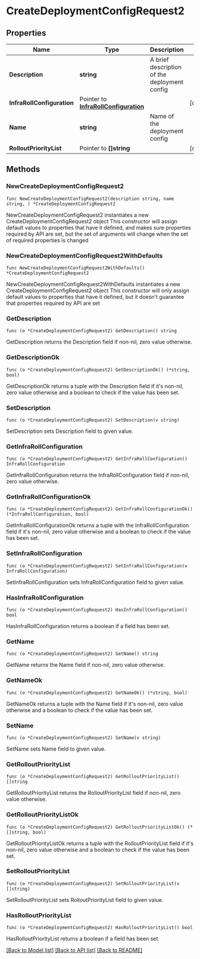# CreateDeploymentConfigRequest2

## Properties

Name | Type | Description | Notes
------------ | ------------- | ------------- | -------------
**Description** | **string** | A brief description of the deployment config | 
**InfraRollConfiguration** | Pointer to [**InfraRollConfiguration**](InfraRollConfiguration.md) |  | [optional] 
**Name** | **string** | Name of the deployment config | 
**RolloutPriorityList** | Pointer to **[]string** |  | [optional] 

## Methods

### NewCreateDeploymentConfigRequest2

`func NewCreateDeploymentConfigRequest2(description string, name string, ) *CreateDeploymentConfigRequest2`

NewCreateDeploymentConfigRequest2 instantiates a new CreateDeploymentConfigRequest2 object
This constructor will assign default values to properties that have it defined,
and makes sure properties required by API are set, but the set of arguments
will change when the set of required properties is changed

### NewCreateDeploymentConfigRequest2WithDefaults

`func NewCreateDeploymentConfigRequest2WithDefaults() *CreateDeploymentConfigRequest2`

NewCreateDeploymentConfigRequest2WithDefaults instantiates a new CreateDeploymentConfigRequest2 object
This constructor will only assign default values to properties that have it defined,
but it doesn't guarantee that properties required by API are set

### GetDescription

`func (o *CreateDeploymentConfigRequest2) GetDescription() string`

GetDescription returns the Description field if non-nil, zero value otherwise.

### GetDescriptionOk

`func (o *CreateDeploymentConfigRequest2) GetDescriptionOk() (*string, bool)`

GetDescriptionOk returns a tuple with the Description field if it's non-nil, zero value otherwise
and a boolean to check if the value has been set.

### SetDescription

`func (o *CreateDeploymentConfigRequest2) SetDescription(v string)`

SetDescription sets Description field to given value.


### GetInfraRollConfiguration

`func (o *CreateDeploymentConfigRequest2) GetInfraRollConfiguration() InfraRollConfiguration`

GetInfraRollConfiguration returns the InfraRollConfiguration field if non-nil, zero value otherwise.

### GetInfraRollConfigurationOk

`func (o *CreateDeploymentConfigRequest2) GetInfraRollConfigurationOk() (*InfraRollConfiguration, bool)`

GetInfraRollConfigurationOk returns a tuple with the InfraRollConfiguration field if it's non-nil, zero value otherwise
and a boolean to check if the value has been set.

### SetInfraRollConfiguration

`func (o *CreateDeploymentConfigRequest2) SetInfraRollConfiguration(v InfraRollConfiguration)`

SetInfraRollConfiguration sets InfraRollConfiguration field to given value.

### HasInfraRollConfiguration

`func (o *CreateDeploymentConfigRequest2) HasInfraRollConfiguration() bool`

HasInfraRollConfiguration returns a boolean if a field has been set.

### GetName

`func (o *CreateDeploymentConfigRequest2) GetName() string`

GetName returns the Name field if non-nil, zero value otherwise.

### GetNameOk

`func (o *CreateDeploymentConfigRequest2) GetNameOk() (*string, bool)`

GetNameOk returns a tuple with the Name field if it's non-nil, zero value otherwise
and a boolean to check if the value has been set.

### SetName

`func (o *CreateDeploymentConfigRequest2) SetName(v string)`

SetName sets Name field to given value.


### GetRolloutPriorityList

`func (o *CreateDeploymentConfigRequest2) GetRolloutPriorityList() []string`

GetRolloutPriorityList returns the RolloutPriorityList field if non-nil, zero value otherwise.

### GetRolloutPriorityListOk

`func (o *CreateDeploymentConfigRequest2) GetRolloutPriorityListOk() (*[]string, bool)`

GetRolloutPriorityListOk returns a tuple with the RolloutPriorityList field if it's non-nil, zero value otherwise
and a boolean to check if the value has been set.

### SetRolloutPriorityList

`func (o *CreateDeploymentConfigRequest2) SetRolloutPriorityList(v []string)`

SetRolloutPriorityList sets RolloutPriorityList field to given value.

### HasRolloutPriorityList

`func (o *CreateDeploymentConfigRequest2) HasRolloutPriorityList() bool`

HasRolloutPriorityList returns a boolean if a field has been set.


[[Back to Model list]](../README.md#documentation-for-models) [[Back to API list]](../README.md#documentation-for-api-endpoints) [[Back to README]](../README.md)


